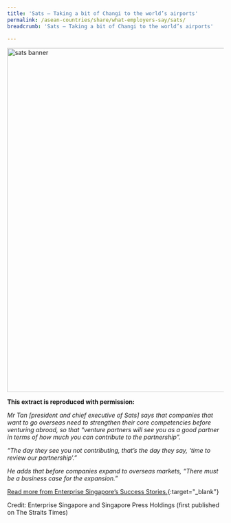 ```yaml
---
title: 'Sats – Taking a bit of Changi to the world’s airports'
permalink: /asean-countries/share/what-employers-say/sats/
breadcrumb: 'Sats – Taking a bit of Changi to the world’s airports'

---
```



<img src="\images\asean-employers\sats-changi.jpg" alt="sats banner" style="width:800px;" />

**This extract is reproduced with permission:**

*Mr Tan [president and chief executive of Sats] says that companies that want to go overseas need to strengthen their core competencies before venturing abroad, so that “venture partners will see you as a good partner in terms of how much you can contribute to the partnership”.*

*“The day they see you not contributing, that’s the day they say, ‘time to review our partnership’.”*

*He adds that before companies expand to overseas markets, “There must be a business case for the expansion.”*

[Read more from Enterprise Singapore’s Success Stories.](https://ie.enterprisesg.gov.sg/Venture-Overseas/Browse-By-Market/Asia-Pacific/Vietnam/Success-Stories/cs/Success-Stories/Taking-abit-of-Changi-to-the-worlds-airpots){:target="_blank"}

Credit: Enterprise Singapore and Singapore Press Holdings (first published on The Straits Times)